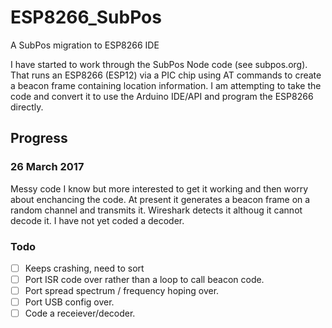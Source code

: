 # ESP8266_SubPos
A SubPos migration to ESP8266 IDE

I have started to work through the SubPos Node code (see subpos.org). That runs an ESP8266 (ESP12) via a PIC chip using AT commands to create a beacon frame containing location information. I am attempting to take the code and convert it to use the Arduino IDE/API and program the ESP8266 directly.

## Progress

### 26 March 2017

Messy code I know but more interested to get it working and then worry about enchancing the code. At present it generates a beacon frame on a random channel and transmits it. Wireshark detects it althoug it cannot decode it. I have not yet coded a decoder. 

### Todo
- [ ] Keeps crashing, need to sort
- [ ] Port ISR code over rather than a loop to call beacon code.
- [ ] Port spread spectrum / frequency hoping over.
- [ ] Port USB config over.
- [ ] Code a receiever/decoder.

